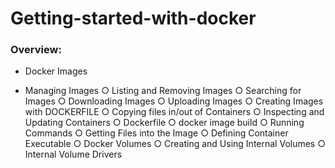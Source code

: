 # Getting-started-with-docker

<h3> Overview: </h3>

- Docker Images

- Managing Images 
○ Listing and Removing Images 
○ Searching for Images 
○ Downloading Images 
○ Uploading Images 
○ Creating Images with DOCKERFILE
○ Copying files in/out of Containers
○ Inspecting and Updating Containers 
○ Dockerfile 
○ docker image build 
○ Running Commands
○ Getting Files into the Image 
○ Defining Container Executable 
○ Docker Volumes 
○ Creating and Using Internal Volumes 
○ Internal Volume Drivers
